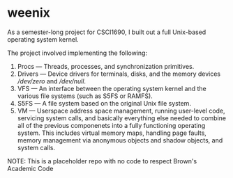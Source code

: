# weenix

As a semester-long project for CSCI1690, I built out a full Unix-based operating system kernel.

The project involved implementing the following:
1) Procs — Threads, processes, and synchronization primitives.
2) Drivers — Device drivers for terminals, disks, and the memory devices */dev/zero* and */dev/null*.
3) VFS — An interface between the operating system kernel and the various file systems (such as S5FS or RAMFS).
4) S5FS — A file system based on the original Unix file system.
5) VM — Userspace address space management, running user-level code, servicing system calls, and basically everything else needed to combine all of the previous componenets into a fully functioning operating system. This includes virtual memory maps, handling page faults, memory management via anonymous objects and shadow objects, and system calls.

NOTE: This is a placeholder repo with no code to respect Brown's Academic Code
